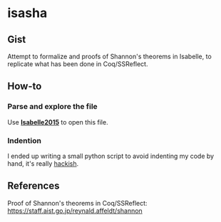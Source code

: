 # isasha

## Gist

Attempt to formalize and proofs of Shannon's theorems in Isabelle, to replicate what has been done in Coq/SSReflect.

## How-to

### Parse and explore the file

Use [**Isabelle2015**](https://www.cl.cam.ac.uk/research/hvg/Isabelle) to open this file.

### Indention

I ended up writing a small python script to avoid indenting my code by hand, it's really [hackish](https://github.com/hiqua/isadent).

## References

Proof of Shannon's theorems in Coq/SSReflect: https://staff.aist.go.jp/reynald.affeldt/shannon
